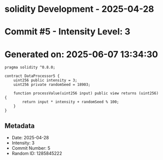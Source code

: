 ﻿# solidity Development - 2025-04-28
# Commit #5 - Intensity Level: 3
# Generated on: 2025-06-07 13:34:30
```solidity
pragma solidity ^0.8.0;

contract DataProcessor5 {
    uint256 public intensity = 3;
    uint256 private randomSeed = 18903;

    function processValue(uint256 input) public view returns (uint256) {
        return input * intensity + randomSeed % 100;
    }
}
```
## Metadata
- Date: 2025-04-28
- Intensity: 3
- Commit Number: 5
- Random ID: 1285845222
